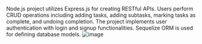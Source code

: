 Node.js project utilizes Express.js for creating RESTful APIs.
Users perform CRUD operations including adding tasks, adding subtasks, marking tasks as complete, and undoing completion.
The project implements user authentication with login and signup functionalities. 
Sequelize ORM is used for defining database models.
![image](https://github.com/Abigael-Wasabi/todoListNode/assets/94919325/52b3917f-6dbd-4ba4-9668-6da361fcd07c)
